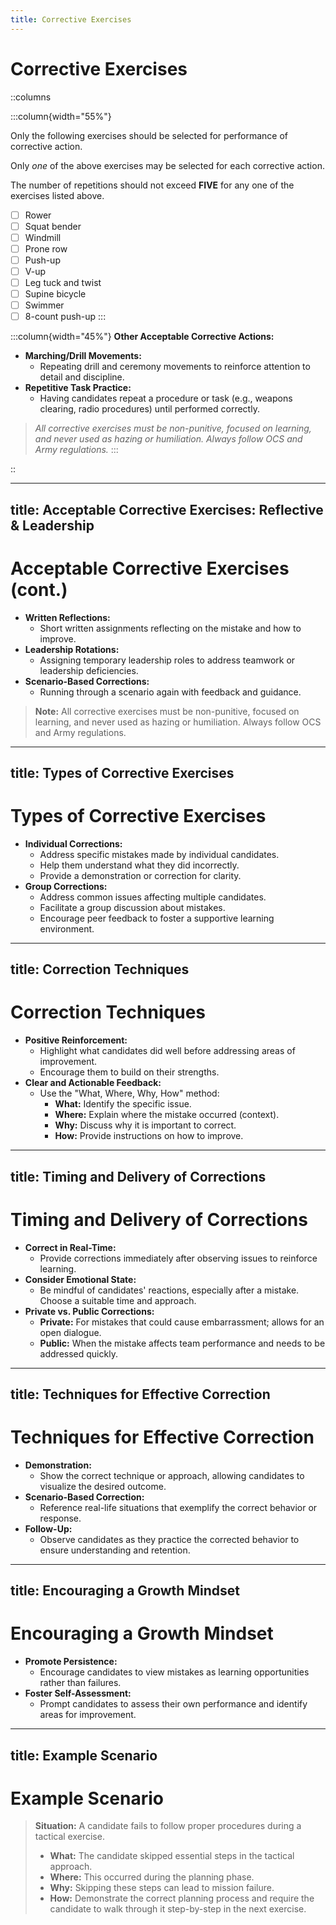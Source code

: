 ```yaml
---
title: Corrective Exercises
---
```


# Corrective Exercises

::columns

:::column{width="55%"}

Only the following exercises should be selected for performance of corrective action.

Only _one_ of the above exercises may be selected for each corrective action.

The number of repetitions should not exceed **FIVE** for any one of the exercises listed above.

- [ ] Rower
- [ ] Squat bender
- [ ] Windmill
- [ ] Prone row
- [ ] Push-up
- [ ] V-up
- [ ] Leg tuck and twist
- [ ] Supine bicycle
- [ ] Swimmer
- [ ] 8-count push-up
:::

:::column{width="45%"}
**Other Acceptable Corrective Actions:**

- **Marching/Drill Movements:**
  - Repeating drill and ceremony movements to reinforce attention to detail and discipline.
- **Repetitive Task Practice:**
  - Having candidates repeat a procedure or task (e.g., weapons clearing, radio procedures) until performed correctly.

> _All corrective exercises must be non-punitive, focused on learning, and never used as hazing or humiliation. Always follow OCS and Army regulations._
:::

::

---
title: Acceptable Corrective Exercises: Reflective & Leadership
---

# Acceptable Corrective Exercises (cont.)

- **Written Reflections:**
  - Short written assignments reflecting on the mistake and how to improve.
- **Leadership Rotations:**
  - Assigning temporary leadership roles to address teamwork or leadership deficiencies.
- **Scenario-Based Corrections:**
  - Running through a scenario again with feedback and guidance.

> **Note:** All corrective exercises must be non-punitive, focused on learning, and never used as hazing or humiliation. Always follow OCS and Army regulations.

---
title: Types of Corrective Exercises
---

# Types of Corrective Exercises

- **Individual Corrections:**
  - Address specific mistakes made by individual candidates.
  - Help them understand what they did incorrectly.
  - Provide a demonstration or correction for clarity.
- **Group Corrections:**
  - Address common issues affecting multiple candidates.
  - Facilitate a group discussion about mistakes.
  - Encourage peer feedback to foster a supportive learning environment.

---
title: Correction Techniques
---

# Correction Techniques

- **Positive Reinforcement:**
  - Highlight what candidates did well before addressing areas of improvement.
  - Encourage them to build on their strengths.
- **Clear and Actionable Feedback:**
  - Use the "What, Where, Why, How" method:
    - **What:** Identify the specific issue.
    - **Where:** Explain where the mistake occurred (context).
    - **Why:** Discuss why it is important to correct.
    - **How:** Provide instructions on how to improve.

---
title: Timing and Delivery of Corrections
---

# Timing and Delivery of Corrections

- **Correct in Real-Time:**
  - Provide corrections immediately after observing issues to reinforce learning.
- **Consider Emotional State:**
  - Be mindful of candidates' reactions, especially after a mistake. Choose a suitable time and approach.
- **Private vs. Public Corrections:**
  - **Private:** For mistakes that could cause embarrassment; allows for an open dialogue.
  - **Public:** When the mistake affects team performance and needs to be addressed quickly.

---
title: Techniques for Effective Correction
---

# Techniques for Effective Correction

- **Demonstration:**
  - Show the correct technique or approach, allowing candidates to visualize the desired outcome.
- **Scenario-Based Correction:**
  - Reference real-life situations that exemplify the correct behavior or response.
- **Follow-Up:**
  - Observe candidates as they practice the corrected behavior to ensure understanding and retention.

---
title: Encouraging a Growth Mindset
---

# Encouraging a Growth Mindset

- **Promote Persistence:**
  - Encourage candidates to view mistakes as learning opportunities rather than failures.
- **Foster Self-Assessment:**
  - Prompt candidates to assess their own performance and identify areas for improvement.

---
title: Example Scenario
---

# Example Scenario

> **Situation:** A candidate fails to follow proper procedures during a tactical exercise.
>
> - **What:** The candidate skipped essential steps in the tactical approach.
> - **Where:** This occurred during the planning phase.
> - **Why:** Skipping these steps can lead to mission failure.
> - **How:** Demonstrate the correct planning process and require the candidate to walk through it step-by-step in the next exercise.
